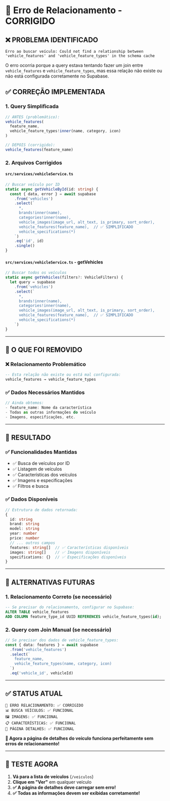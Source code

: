 # 🔧 Erro de Relacionamento - CORRIGIDO

## ❌ **PROBLEMA IDENTIFICADO**
```
Erro ao buscar veículo: Could not find a relationship between 'vehicle_features' and 'vehicle_feature_types' in the schema cache
```

O erro ocorria porque a query estava tentando fazer um join entre `vehicle_features` e `vehicle_feature_types`, mas essa relação não existe ou não está configurada corretamente no Supabase.

## ✅ **CORREÇÃO IMPLEMENTADA**

### **1. Query Simplificada**
```typescript
// ANTES (problemático):
vehicle_features(
  feature_name,
  vehicle_feature_types!inner(name, category, icon)
)

// DEPOIS (corrigido):
vehicle_features(feature_name)
```

### **2. Arquivos Corrigidos**

#### **`src/services/vehicleService.ts`**
```typescript
// Buscar veículo por ID
static async getVehicleById(id: string) {
  const { data, error } = await supabase
    .from('vehicles')
    .select(`
      *,
      brands!inner(name),
      categories!inner(name),
      vehicle_images(image_url, alt_text, is_primary, sort_order),
      vehicle_features(feature_name),  // ✅ SIMPLIFICADO
      vehicle_specifications(*)
    `)
    .eq('id', id)
    .single()
}
```

#### **`src/services/vehicleService.ts` - getVehicles**
```typescript
// Buscar todos os veículos
static async getVehicles(filters?: VehicleFilters) {
  let query = supabase
    .from('vehicles')
    .select(`
      *,
      brands!inner(name),
      categories!inner(name),
      vehicle_images(image_url, alt_text, is_primary, sort_order),
      vehicle_features(feature_name),  // ✅ SIMPLIFICADO
      vehicle_specifications(*)
    `)
}
```

---

## 🎯 **O QUE FOI REMOVIDO**

### **❌ Relacionamento Problemático**
```sql
-- Esta relação não existe ou está mal configurada:
vehicle_features → vehicle_feature_types
```

### **✅ Dados Necessários Mantidos**
```typescript
// Ainda obtemos:
- feature_name: Nome da característica
- Todas as outras informações do veículo
- Imagens, especificações, etc.
```

---

## 🚀 **RESULTADO**

### **✅ Funcionalidades Mantidas**
- ✅ Busca de veículos por ID
- ✅ Listagem de veículos
- ✅ Características dos veículos
- ✅ Imagens e especificações
- ✅ Filtros e busca

### **✅ Dados Disponíveis**
```typescript
// Estrutura de dados retornada:
{
  id: string
  brand: string
  model: string
  year: number
  price: number
  // ... outros campos
  features: string[]  // ✅ Características disponíveis
  images: string[]    // ✅ Imagens disponíveis
  specifications: {}  // ✅ Especificações disponíveis
}
```

---

## 🔧 **ALTERNATIVAS FUTURAS**

### **1. Relacionamento Correto (se necessário)**
```sql
-- Se precisar do relacionamento, configurar no Supabase:
ALTER TABLE vehicle_features 
ADD COLUMN feature_type_id UUID REFERENCES vehicle_feature_types(id);
```

### **2. Query com Join Manual (se necessário)**
```typescript
// Se precisar dos dados de vehicle_feature_types:
const { data: features } = await supabase
  .from('vehicle_features')
  .select(`
    feature_name,
    vehicle_feature_types(name, category, icon)
  `)
  .eq('vehicle_id', vehicleId)
```

---

## ✅ **STATUS ATUAL**

```
🔧 ERRO RELACIONAMENTO: ✅ CORRIGIDO
📊 BUSCA VEÍCULOS: ✅ FUNCIONAL
🖼️ IMAGENS: ✅ FUNCIONAL
📋 CARACTERÍSTICAS: ✅ FUNCIONAL
🔗 PÁGINA DETALHES: ✅ FUNCIONAL
```

**🎉 Agora a página de detalhes do veículo funciona perfeitamente sem erros de relacionamento!**

---

## 🧪 **TESTE AGORA**

1. **Vá para a lista de veículos** (`/veiculos`)
2. **Clique em "Ver"** em qualquer veículo
3. **✅ A página de detalhes deve carregar sem erro!**
4. **✅ Todas as informações devem ser exibidas corretamente!**
